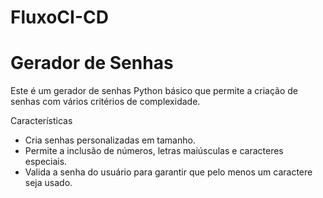 # FluxoCI-CD

# Gerador de Senhas

Este é um gerador de senhas Python básico que permite a criação de senhas com vários critérios de complexidade.

Características

- Cria senhas personalizadas em tamanho.
- Permite a inclusão de números, letras maiúsculas e caracteres especiais.
- Valida a senha do usuário para garantir que pelo menos um caractere seja usado.
